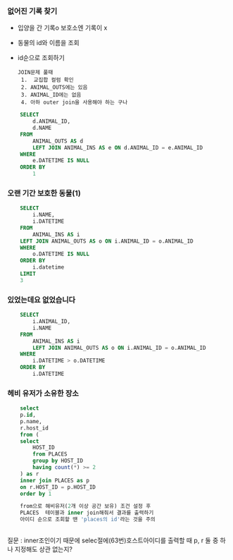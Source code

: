 ### 없어진 기록 찾기

   
- 입양을 간 기록o 보호소엔 기록이 x
- 동물의 id와 이름을 조회
- id순으로 조회하기

      JOIN문제 풀때
       1.  교집합 컬럼 확인
       2. ANIMAL_OUTS에는 있음
       3. ANIMAL_ID에는 없음
       4. 아하 outer join을 사용해야 하는 구나

```sql
    SELECT 
        d.ANIMAL_ID, 
        d.NAME 
    FROM 
        ANIMAL_OUTS AS d 
        LEFT JOIN ANIMAL_INS AS e ON d.ANIMAL_ID = e.ANIMAL_ID 
    WHERE 
        e.DATETIME IS NULL 
    ORDER BY 
        1
```


### 오랜 기간 보호한 동물(1)
```sql
    SELECT 
        i.NAME, 
        i.DATETIME 
    FROM 
        ANIMAL_INS AS i 
    LEFT JOIN ANIMAL_OUTS AS o ON i.ANIMAL_ID = o.ANIMAL_ID 
    WHERE 
        o.DATETIME IS NULL 
    ORDER BY 
        i.datetime 
    LIMIT 
    3
```

### 있었는데요 없었습니다
```sql
    SELECT
        i.ANIMAL_ID,
        i.NAME
    FROM 
        ANIMAL_INS AS i 
        LEFT JOIN ANIMAL_OUTS AS o ON i.ANIMAL_ID = o.ANIMAL_ID
    WHERE 
        i.DATETIME > o.DATETIME
    ORDER BY 
        i.DATETIME
```

### 헤비 유저가 소유한 장소
```sql    
    select
    p.id,
    p.name,
    r.host_id
    from (
    select 
        HOST_ID
        from PLACES
        group by HOST_ID
        having count(*) >= 2
    ) as r
    inner join PLACES as p
    on r.HOST_ID = p.HOST_ID
    order by 1

    from으로 해비유저(2개 이상 공간 보유) 조건 설정 후 
    PLACES  테이블과 inner join해줘서 결과를 출력하기
    아이디 순으로 조회할 땐 'places의 id'라는 것을 주의
    
```



질문 : inner조인이기 때문에 selec절에(63번)호스트아이디를 출력할 때 p, r 둘 중 하나 지정해도 상관 없는지?